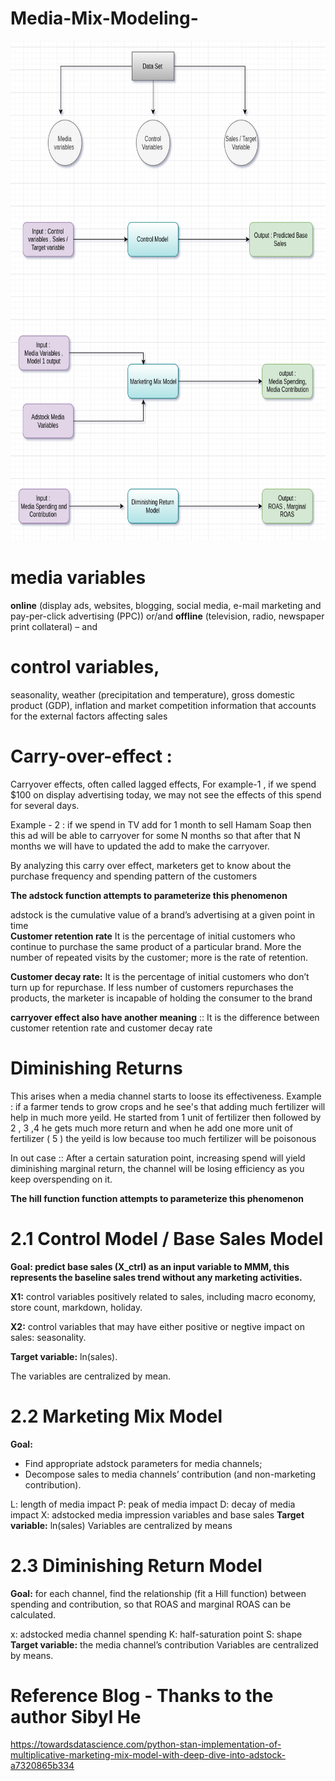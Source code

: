 # Media-Mix-Modeling-




<p align="center">
  
  <img src="https://github.com/Ganesh9100/Media-Mix-Model--02/blob/main/MMM.png" width="600" height = "800" title="hover text">
  
</p>


# media variables 
<b>online</b>
(display ads, websites, blogging, social media, e-mail
marketing and pay-per-click advertising (PPC)) or/and
<b>offline</b>
(television, radio, newspaper print collateral) – and

# control variables,

seasonality, weather (precipitation and temperature), gross domestic product
(GDP), inflation and market competition information that
accounts for the external factors affecting sales



# Carry-over-effect :
Carryover effects, often called lagged effects,
For example-1 , if we spend $100 on display advertising today, we may not see the effects of this spend for several days.

Example - 2 :  if we spend in TV add for 1 month to sell Hamam Soap then this ad will be able to carryover for some N months so that after that N months we will have to updated the add to make the carryover.

By analyzing this carry over effect, marketers get to know about the purchase frequency and spending pattern of the customers

<b>The adstock function attempts to parameterize this phenomenon</b>

adstock is the cumulative value of a brand’s advertising at a given point in time
<br>
<b>Customer retention rate</b> 
It is the percentage of initial customers who continue to purchase the same product of a particular brand. More the number of repeated visits by the customer; more is the rate of retention.

<b>Customer decay rate:</b>
It is the percentage of initial customers who don’t turn up for repurchase. If less number of customers repurchases the products, the marketer is incapable of holding the consumer to the brand

<b>carryover effect also have another meaning</b> :: It is the difference between customer retention rate and customer decay rate 


# Diminishing Returns

This arises when a media channel starts to loose its effectiveness. 
Example : if a farmer tends to grow crops and he see's that adding much fertilizer will help in much more yeild. 
He started from 1 unit of fertilizer then followed by 2 , 3 ,4 he gets much more return and when he add one more unit of fertilizer ( 5 ) the yeild is low because too much fertilizer will be poisonous 

In out case :: After a certain saturation point, increasing spend will yield diminishing marginal return, the channel will be losing efficiency as you keep overspending on it.

<b>The hill function function attempts to parameterize this phenomenon</b>


















  # 2.1 Control Model / Base Sales Model
  
<b>Goal: predict base sales (X_ctrl) as an input variable to MMM, this represents the baseline sales trend without any marketing activities.</b>
  

  <b>X1:</b> control variables positively related to sales, including macro economy, store count, markdown, holiday.
  
  <b>X2:</b> control variables that may have either positive or negtive impact on sales: seasonality.
  
  <b>Target variable:</b> ln(sales).
  
The variables are centralized by mean.

# 2.2 Marketing Mix Model
  <b>Goal:</b>
- Find appropriate adstock parameters for media channels;
- Decompose sales to media channels’ contribution (and non-marketing contribution).

L: length of media impact
P: peak of media impact
D: decay of media impact
X: adstocked media impression variables and base sales
  <b>Target variable:</b> ln(sales)
Variables are centralized by means
  
  
  
  
# 2.3 Diminishing Return Model
  <b>Goal:</b> for each channel, find the relationship (fit a Hill function) between spending and contribution, so that ROAS and marginal ROAS can be calculated.

x: adstocked media channel spending
K: half-saturation point
S: shape
  <b>Target variable:</b> the media channel’s contribution
Variables are centralized by means.
# Reference Blog - Thanks to the author Sibyl He


https://towardsdatascience.com/python-stan-implementation-of-multiplicative-marketing-mix-model-with-deep-dive-into-adstock-a7320865b334
